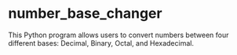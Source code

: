# number_base_changer
This Python program allows users to convert numbers between four different bases: Decimal, Binary, Octal, and Hexadecimal.
